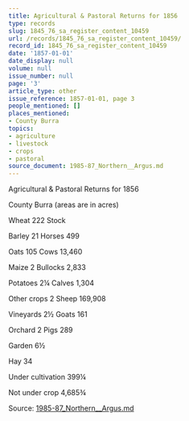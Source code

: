 ```yaml
---
title: Agricultural & Pastoral Returns for 1856
type: records
slug: 1845_76_sa_register_content_10459
url: /records/1845_76_sa_register_content_10459/
record_id: 1845_76_sa_register_content_10459
date: '1857-01-01'
date_display: null
volume: null
issue_number: null
page: '3'
article_type: other
issue_reference: 1857-01-01, page 3
people_mentioned: []
places_mentioned:
- County Burra
topics:
- agriculture
- livestock
- crops
- pastoral
source_document: 1985-87_Northern__Argus.md
---
```


Agricultural & Pastoral Returns for 1856

County Burra (areas are in acres)

Wheat	222	Stock

Barley	21	Horses	499

Oats	105	Cows	13,460

Maize	2	Bullocks	2,833

Potatoes 	2¼	Calves	1,304

Other crops	2	Sheep	169,908

Vineyards	2½	Goats	161

Orchard	2	Pigs	289

Garden 	6½

Hay	34

Under cultivation	399¼

Not under crop	4,685¾

Source: [1985-87_Northern__Argus.md](/downloads/markdown/1985-87_Northern__Argus.md)
